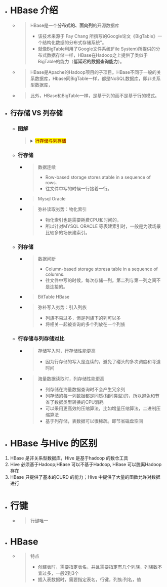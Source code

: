 
- # HBase 介绍
    - > HBase是一个**分布式的、面向列**的开源数据库
        > - 该技术来源于 Fay Chang 所撰写的Google论文《BigTable》一个结构化数据的分布式存储系统"。
        > - 就像BigTable利用了Google文件系统(File System)所提供的分布式数据存储一样，HBase在Hadoop之上提供了类似于BigTable的能力（**低延迟的数据查询能力**）。
    - > HBase是Apache的Hadoop项目的子项目。HBase不同于一般的关系数据库，Hbase同BigTable一样，都是NoSQL数据库，即非关系型数据库，
    - > 此外，HBase和BigTable一样，是基于列的而不是基于行的模式。

- ## 行存储 VS 列存储
    - ### 图解
        > <details>
        > <summary><mark><font color=darkred>行存储与列存储</font></mark></summary>
        > 
        >> ![](./img/01-行存储与列存储.png)
        > 

    - ### 行存储
        - > 数据连续
            > - Row-based storage stores atable in a sequence of rows.
            > - 往文件中写的时候一行接着一行。
        - > Mysql Oracle
        - > 弥补读取劣势：物化索引
            > - 物化索引也是需要耗费CPU和时间的，
            > - 所以针对MYSQL ORACLE 等表建索引时，一般是为读场景比较多的场景建索引。

    - ### 列存储
        - > 数据间断
            > - Column-based storage storesa table in a sequence of columns.
            > - 往文件中写的时候，每次存储一列。第二列与第一列之间不是连接的。
        - > BitTable HBase
        - > 弥补写入劣势：引入列族
            > - 列族不易过多，但是列族下的列可以多
            > - 将相关一起被查询的多个列放在一个列族


    - ### 行存储与列存储对比
        - > 存储写入时，行存储性能更高
            > - 因为行存储的写入是连续的，避免了碰头的多次调度和寻道时间
        - > 海量数据读取时，列存储性能更高
            > - 列存储在海量数据查询时不会产生冗余列
            > - 列存储的每一列数据都是同质(相同类型)的，所以避免和节省了数据类型转换的CPU消耗
            > - 可以采用更高效的压缩算法，比如增量压缩算法，二进制压缩算法
            > - 基于列存储，表数据可以很稀疏。即节省磁盘空间


- # HBase 与Hive 的区别
1. HBase 是非关系型数据库，Hive 是基于hadoop 的数仓工具
2. Hive 必须基于Hadoop;HBase 可以不基于Hadoop, HBase 可以脱离Hadoop 存在
3. HBase 只提供了基本的CURD 的能力；Hive 中提供了大量的函数允许对数据进行



- # 行键
    - > 行键唯一

- # HBase
    - > 特点
        > - 创建表时，需要指定表名，并且需要指定有几个列族，列族数不宜过多，一般2到3个
        > - 插入表数据时，需要指定表名，行键，列族:列名，值


